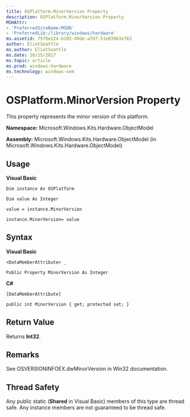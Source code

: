 ```yaml
---
title: OSPlatform.MinorVersion Property
description: OSPlatform.MinorVersion Property
MSHAttr:
- 'PreferredSiteName:MSDN'
- 'PreferredLib:/library/windows/hardware'
ms.assetid: 75f8e224-b105-49de-a7d7-51e039b3e763
author: EliotSeattle
ms.author: EliotSeattle
ms.date: 10/15/2017
ms.topic: article
ms.prod: windows-hardware
ms.technology: windows-oem
---
```


# OSPlatform.MinorVersion Property


This property represents the minor version of this platform.

**Namespace:** Microsoft.Windows.Kits.Hardware.ObjectModel

**Assembly:** Microsoft.Windows.Kits.Hardware.ObjectModel (in Microsoft.Windows.Kits.Hardware.ObjectModel)

## <span id="Usage"></span><span id="usage"></span><span id="USAGE"></span>Usage


**Visual Basic**

`Dim instance As OSPlatform`

`Dim value As Integer`

`value = instance.MinorVersion`

`instance.MinorVersion= value`

## <span id="Syntax"></span><span id="syntax"></span><span id="SYNTAX"></span>Syntax


**Visual Basic**

`<DataMemberAttribute> _`

`Public Property MinorVersion As Integer`

**C#**

`[DataMemberAttribute]`

`public int MinorVersion { get; protected set; }`

## <span id="Return_Value"></span><span id="return_value"></span><span id="RETURN_VALUE"></span>Return Value


Returns **Int32**.

## <span id="Remarks"></span><span id="remarks"></span><span id="REMARKS"></span>Remarks


See OSVERSIONINFOEX.dwMinorVersion in Win32 documentation.

## <span id="Thread_Safety"></span><span id="thread_safety"></span><span id="THREAD_SAFETY"></span>Thread Safety


Any public static (**Shared** in Visual Basic) members of this type are thread safe. Any instance members are not guaranteed to be thread safe.

 

 







